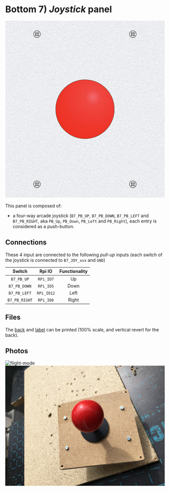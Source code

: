 # Bottom 7) *Joystick* panel

![panel](B7-design.jpg)

This panel is composed of:
- a four-way arcade joystick (`B7_PB_UP`, `B7_PB_DOWN`, `B7_PB_LEFT` and `B7_PB_RIGHT`, aka `PB_Up`, `PB_Down`, `PB_Left` and `PB_Right`), each entry is considered as a push-button.

## Connections

These 4 input are connected to the following *pull-up* inputs (each switch of the joystick is connected to `B7_JOY_xxx` and `GND`)

| Switch         | Rpi IO    | Functionality  |
|:--------------:|:---------:|:--------------:|
| `B7_PB_UP`    | `RPi_IO7`  | Up             |
| `B7_PB_DOWN`  | `RPi_IO5`  | Down           |
| `B7_PB_LEFT`  | `RPi_IO12` | Left           |
| `B7_PB_RIGHT` | `RPi_IO6`  | Right          |

## Files
The [back](B7-back.pdf) and [label](B7-label.pdf) can be printed (100% scale, and vertical revert for the back).



## Photos
![flight-mode](../../photos/panels/7-joystick/IMG_1916.JPG)
![flight-mode](../../photos/panels/7-joystick/IMG_1917.JPG)